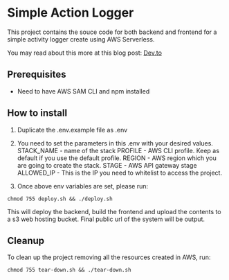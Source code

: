 # Simple Action Logger

This project contains the souce code for both backend and frontend for a simple activity logger create using AWS Serverless.

You may read about this more at this blog post: [Dev.to](https://dev.to/pubudusj/how-i-created-a-simple-activity-logger-with-aws-serverless-to-record-nuisance-activities-of-my-neighbor-3g2n)

## Prerequisites

* Need to have AWS SAM CLI and npm installed

## How to install

1. Duplicate the .env.example file as .env

2. You need to set the parameters in this .env with your desired values.
STACK_NAME - name of the stack
PROFILE - AWS CLI profile. Keep as default if you use the default profile.
REGION - AWS region which you are going to create the stack.
STAGE - AWS API gateway stage
ALLOWED_IP - This is the IP you need to whitelist to access the project.

3. Once above env variables are set, please run:
```
chmod 755 deploy.sh && ./deploy.sh
```
This will deploy the backend, build the frontend and upload the contents to a s3 web hosting bucket.
Final public url of the system will be output.


## Cleanup
To clean up the project removing all the resources created in AWS, run:
```
chmod 755 tear-down.sh && ./tear-down.sh
```
